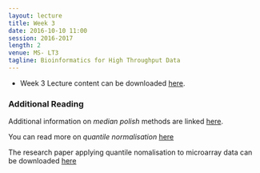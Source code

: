 ```yaml
---
layout: lecture
title: Week 3
date: 2016-10-10 11:00
session: 2016-2017
length: 2
venue: MS- LT3
tagline: Bioinformatics for High Throughput Data
---
```


* Week 3 Lecture content can be downloaded [here](http://opendsi.cc/bioinformatics/assets/Lecture_Wk3.pdf).

### Additional Reading

Additional information on *median polish* methods are linked [here](http://opendsi.cc/bioinformatics/assets/medpol.pdf).

You can read more on *quantile normalisation* [here](https://en.wikipedia.org/wiki/Quantile_normalization)


The research paper applying quantile nomalisation to microarray data can be downloaded [here](http://opendsi.cc/bioinformatics/assets/Bioinformatics-2003-Bolstad-185-93.pdf) 



